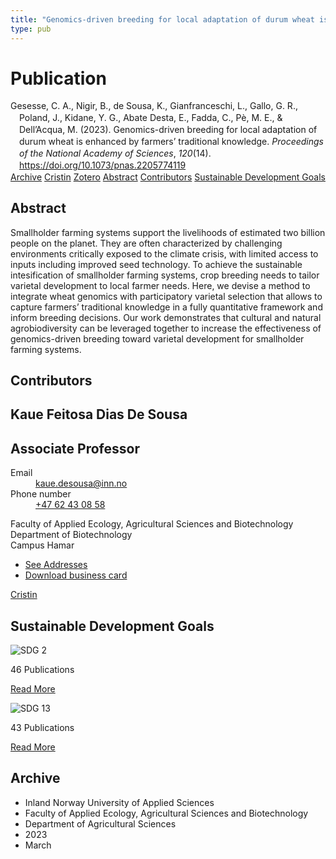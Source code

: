 ```yaml
---
title: "Genomics-driven breeding for local adaptation of durum wheat is enhanced by farmers’ traditional knowledge"
type: pub
---
```

<h1>Publication</h1>
<article id="csl-bib-container-KHDI6M7R" class="csl-bib-container">
  <div class="csl-bib-body" style="line-height: 1.35; padding-left: 1em; text-indent:-1em;">
  <div class="csl-entry">Gesesse, C. A., Nigir, B., de Sousa, K., Gianfranceschi, L., Gallo, G. R., Poland, J., Kidane, Y. G., Abate Desta, E., Fadda, C., P&#xE8;, M. E., &amp; Dell&#x2019;Acqua, M. (2023). Genomics-driven breeding for local adaptation of durum wheat is enhanced by farmers&#x2019; traditional knowledge. <i>Proceedings of the National Academy of Sciences</i>, <i>120</i>(14). <a href="https://doi.org/10.1073/pnas.2205774119">https://doi.org/10.1073/pnas.2205774119</a></div>
</div>
  <div class="csl-bib-buttons">
    <a href="#taxonomy-article-KHDI6M7R" class="csl-bib-button">Archive</a>
    <a href="https://app.cristin.no/results/show.jsf?id=2137452" alt="Cristin URL" class="csl-bib-button">Cristin</a>
    <a href="http://zotero.org/groups/5022929/items/KHDI6M7R" alt="Zotero URL" class="csl-bib-button">Zotero</a>
    <a href="#abstract-article-KHDI6M7R" class="csl-bib-button">Abstract</a>
    <a href="#contributors-article-KHDI6M7R" class="csl-bib-button">Contributors</a>
    <a href="#sdg-article-KHDI6M7R" class="csl-bib-button">Sustainable Development Goals</a>
  </div>
  <div id="csl-bib-meta-container-KHDI6M7R"></div>
</article>
<div id="csl-bib-meta-KHDI6M7R" class="csl-bib-meta">
  <article id="abstract-article-KHDI6M7R" class="abstract-article">
    <h1>Abstract</h1>
    Smallholder farming systems support the livelihoods of estimated two billion people on the planet. They are often characterized by challenging environments critically exposed to the climate crisis, with limited access to inputs including improved seed technology. To achieve the sustainable intesification of smallholder farming systems, crop breeding needs to tailor varietal development to local farmer needs. Here, we devise a method to integrate wheat genomics with participatory varietal selection that allows to capture farmers’ traditional knowledge in a fully quantitative framework and inform breeding decisions. Our work demonstrates that cultural and natural agrobiodiversity can be leveraged together to increase the effectiveness of genomics-driven breeding toward varietal development for smallholder farming systems.
  </article>
  <article id="contributors-article-KHDI6M7R" class="contributors-article">
    <h1>Contributors</h1>
    <div class="personas">
<div class="vrtx-hinn-person-card">
<div class="photo">
<i class="lar la-user-circle missing-person"></i>
</div>
<div class="info">
<hgroup><h1>Kaue Feitosa Dias De Sousa</h1>
<h2>Associate Professor</h2>
</hgroup><dl>
<dt>Email</dt>
<dd>
<a href="mailto:kaue.desousa@inn.no">kaue.desousa@inn.no</a>
</dd>
<dt>Phone number</dt>
<dd><a href="tel:+4762430858">
+47 62 43 08 58
</a></dd>
</dl>
<p>
Faculty of Applied Ecology, Agricultural Sciences and Biotechnology<br>
Department of Biotechnology<br>
Campus Hamar
</p>
<ul class="vrtx-hinn-links">
<li><a href="https://www.inn.no/english/find-an-employee/kaue-desousa.html#vrtx-hinn-addresses">See Addresses</a></li>
<li><a href="https://www.inn.no/english/find-an-employee/kaue-desousa.html?vrtx=vcf">Download business card</a></li>
</ul>
</div>
</div>
<a href="https://app.cristin.no/persons/show.jsf?id=994113" alt="Cristin URL" class="personas-cristin">Cristin</a>
</div>
  </article>
  <article id="sdg-article-KHDI6M7R" class="sdg-article">
    <h1>Sustainable Development Goals</h1>
    <div class="sdg-container"><div id="sdg2" class="sdg">
<img src="{{< params subfolder >}}images/sdg/sdg02_en.png" class="image" alt="SDG 2">
<div class="sdg-overlay">
<p class="sdg-publication-count"><span>46</span> Publications</p>
<p><a href="https://sdgs.un.org/goals/goal2" class="sdg-read-more">Read More</a></p>
</div>
</div> <div id="sdg13" class="sdg">
<img src="{{< params subfolder >}}images/sdg/sdg13_en.png" class="image" alt="SDG 13">
<div class="sdg-overlay">
<p class="sdg-publication-count"><span>43</span> Publications</p>
<p><a href="https://sdgs.un.org/goals/goal13" class="sdg-read-more">Read More</a></p>
</div>
</div></div>
  </article>
  <article id="taxonomy-article-KHDI6M7R" class="taxonomy-article">
    <h1>Archive</h1>
    <ul>
      <li>Inland Norway University of Applied Sciences</li>
      <li>Faculty of Applied Ecology, Agricultural Sciences and Biotechnology</li>
      <li>Department of Agricultural Sciences</li>
      <li>2023</li>
      <li>March</li>
    </ul>
  </article>
</div>
